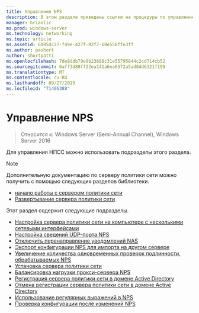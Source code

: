 ```yaml
---
title: Управление NPS
description: В этом разделе приведены ссылки на процедуры по управлению НПСС в Windows Server 2016.
manager: brianlic
ms.prod: windows-server
ms.technology: networking
ms.topic: article
ms.assetid: 6005dc27-f49e-427f-92f7-b0e558ffe3ff
ms.author: pashort
author: shortpatti
ms.openlocfilehash: 7de8ddb79e9b23688c31e55795844c2cd714cb52
ms.sourcegitcommit: 6aff3d88ff22ea141a6ea6572a5ad8dd6321f199
ms.translationtype: MT
ms.contentlocale: ru-RU
ms.lasthandoff: 09/27/2019
ms.locfileid: "71405388"
---
```

# <a name="manage-npss"></a>Управление NPS

>Относится к: Windows Server (Semi-Annual Channel), Windows Server 2016

Для управления НПСС можно использовать подразделы этого раздела.

>[!NOTE]
>Дополнительную документацию по серверу политики сети можно получить с помощью следующих разделов библиотеки.
>- [начало работы с сервером политики сети](nps-getstart-top.md)
>- [Развертывание сервера политики сети](nps-deploy.md) 

Этот раздел содержит следующие подразделы.

- [Настройка сервера политики сети на компьютере с несколькими сетевыми интерфейсами](nps-multihomed-configure.md)
- [Настройка сведений UDP-порта NPS](nps-udp-ports-configure.md)
- [Отключить перенаправление уведомлений NAS](nps-disable-nas-notifications.md)
- [Экспорт конфигурации NPS для импорта на другом сервере](nps-manage-export.md)
- [Увеличение количества одновременных проверок подлинности, обрабатываемых NPS](nps-concurrent-auth.md)
- [Установка сервера политики сети](nps-manage-install.md)
- [Балансировка нагрузки прокси-сервера NPS](nps-manage-proxy-lb.md)
- [Регистрация сервера политики сети в домене Active Directory](nps-manage-register.md)
- [Отмена регистрации сервера политики сети в домене Active Directory](nps-manage-unregister.md)
- [Использование регулярных выражений в NPS](nps-crp-reg-expressions.md)
- [Проверка конфигурации после изменений NPS](nps-manage-verify.md)

